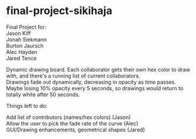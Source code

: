 # final-project-sikihaja
Final Project for: <br />
Jason Kiff<br />
Jonah Siekmann<br />
Burton Jaursch<br/>
Alec Hayden<br/>
Jared Tence<br/>


Dynamic drawing board. Each collaborator gets their own hex color to draw with, and there's a running list of current collaborators.<br />
Drawings fade out dynamically, decreasing in opacity as time passes. Maybe losing 10% opacity every 5 seconds, so drawings would return to totally white after 50 seconds.


Things left to do:<br />

Add list of contributors (names/hex colors) (Jason)<br />
Allow the user to pick the fade rate of the curve (Alec)<br />
GUI/Drawing enhancements, geometrical shapes (Jared)<br />
